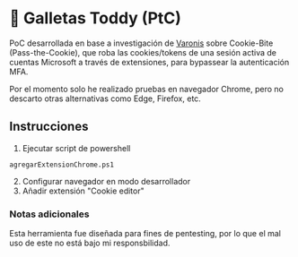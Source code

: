                 
# :cookie: Galletas Toddy (PtC)

PoC desarrollada en base a investigación de [Varonis](https://www.varonis.com/blog/cookie-bite) sobre Cookie-Bite (Pass-the-Cookie), que roba las cookies/tokens de una sesión activa de cuentas Microsoft a través de extensiones, para bypassear la autenticación MFA.

Por el momento solo he realizado pruebas en navegador Chrome, pero no descarto otras alternativas como Edge, Firefox, etc.

## Instrucciones
1. Ejecutar script de powershell
```
agregarExtensionChrome.ps1
```

2. Configurar navegador en modo desarrollador
3. Añadir extensión "Cookie editor"


### Notas adicionales

Esta herramienta fue diseñada para fines de pentesting, por lo que el mal uso de este no está bajo mi responsbilidad.







